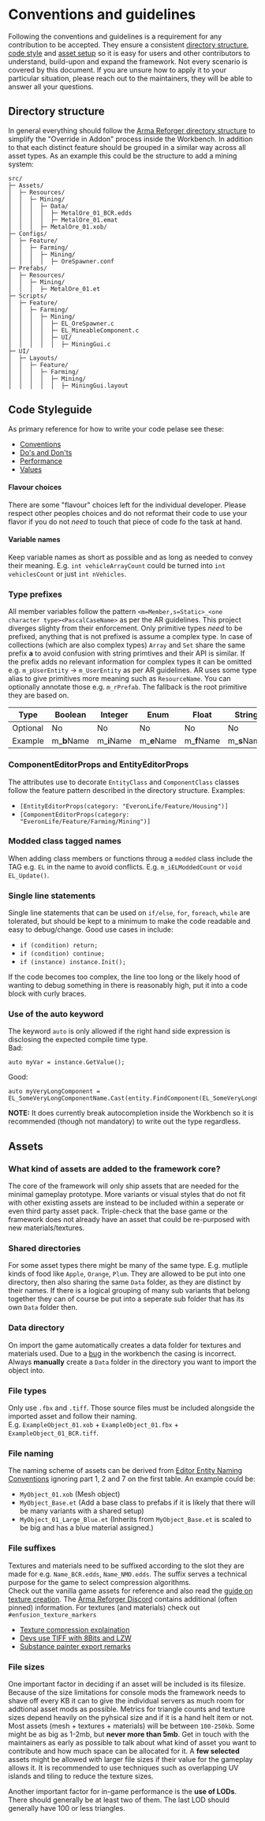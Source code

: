 # Conventions and guidelines
Following the conventions and guidelines is a requirement for any contribution to be accepted.
They ensure a consistent [directory structure](#directory_guidelines), [code style](#code_guidelines) and [asset setup](#asset_guidelines) so it is easy for users and other contributors to understand, build-upon and expand the framework.
Not every scenario is covered by this document. If you are unsure how to apply it to your particular situation, please reach out to the maintainers, they will be able to answer all your questions.

## <a name="directory_guidelines"></a> Directory structure
In general everything should follow the [Arma Reforger directory structure](https://community.bistudio.com/wiki/Arma_Reforger:Directory_Structure) to simplify the "Override in Addon" process inside the Workbench. In addition to that each distinct feature should be grouped in a similar way across all asset types. As an example this could be the structure to add a mining system:
```
src/
├─ Assets/
│  ├─ Resources/
│  │  ├─ Mining/
│  │  │  ├─ Data/
│  │  │  │  ├─ MetalOre_01_BCR.edds
│  │  │  │  ├─ MetalOre_01.emat
│  │  │  ├─ MetalOre_01.xob/
├─ Configs/
│  ├─ Feature/
│  │  ├─ Farming/
│  │  │  ├─ Mining/
│  │  │  │  ├─ OreSpawner.conf
├─ Prefabs/
│  ├─ Resources/
│  │  ├─ Mining/
│  │  │  ├─ MetalOre_01.et
├─ Scripts/
│  ├─ Feature/
│  │  ├─ Farming/
│  │  │  ├─ Mining/
│  │  │  │  ├─ EL_OreSpawner.c
│  │  │  │  ├─ EL_MineableComponent.c
│  │  │  │  ├─ UI/
│  │  │  │  │  ├─ MiningGui.c
├─ UI/
│  ├─ Layouts/
│  │  ├─ Feature/
│  │  │  ├─ Farming/
│  │  │  │  ├─ Mining/
│  │  │  │  │  ├─ MiningGui.layout
```

## <a name="code_guidelines"></a> Code Styleguide
As primary reference for how to write your code pelase see these:
- [Conventions](https://community.bistudio.com/wiki/Arma_Reforger:Scripting:_Conventions)
- [Do's and Don'ts](https://community.bistudio.com/wiki/Arma_Reforger:Scripting:_Do%27s_and_Don%27ts)
- [Performance](https://community.bistudio.com/wiki/Arma_Reforger:Scripting:_Performance)
- [Values](https://community.bistudio.com/wiki/Arma_Reforger:Scripting:_Values)

#### Flavour choices
There are some "flavour" choices left for the individual developer. Please respect other peoples choices and do not reformat their code to use your flavor if you do not *need* to touch that piece of code fo the task at hand.

#### Variable names
Keep variable names as short as possible and as long as needed to convey their meaning. E.g. `int vehicleArrayCount` could be turned into `int vehiclesCount` or just `int nVehicles`.

### Type prefixes
All member variables follow the pattern `<m=Member,s=Static>_<one character type><PascalCaseName>` as per the AR guidelines. 
This project diverges slighty from their enforcement. Only primitive types *need* to be prefixed, anything that is not prefixed is assume a complex type.
In case of collections (which are also complex types) `Array` and `Set` share the same prefix **a** to avoid confusion with string primtives and their API is similar.
If the prefix adds no relevant information for complex types it can be omitted e.g. `m_pUserEntity` -> `m_UserEntity` as per AR guidelines.
AR uses some type alias to give primitives more meaning such as `ResourceName`. You can optionally annotate those e.g. `m_rPrefab`. The fallback is the root primitive they are based on.

| Type     | Boolean     | Integer     | Enum        | Float       | String      | Typename     | Vector      | Array       | Set         | Map         | Class       |
|----------|-------------|-------------|-------------|-------------|-------------|--------------|-------------|-------------|-------------|-------------|-------------|
| Optional | No          | No          | No          | No          | No          | No           | No          | **Yes**     | **Yes**     | **Yes**     | **Yes**     |
| Example  | m_**b**Name | m_**i**Name | m_**e**Name | m_**f**Name | m_**s**Name | m_**t**Name  | m_**v**Name | m_**a**Name | m_**a**Name | m_**m**Name | m_**p**Name |

### ComponentEditorProps and EntityEditorProps
The attributes use to decorate `EntityClass` and `ComponentClass` classes follow the feature pattern described in the directory structure. Examples:
- `[EntityEditorProps(category: "EveronLife/Feature/Housing")]`
- `[ComponentEditorProps(category: "EveronLife/Feature/Farming/Mining")]`

### Modded class tagged names
When adding class members or functions throug a `modded` class include the TAG e.g. `EL` in the name to avoid conflicts. E.g. `m_iELModdedCount` or `void EL_Update()`.

### Single line statements
Single line statements that can be used on `if/else`, `for`, `foreach`, `while` are tolerated, but should be kept to a minimum to make the code readable and easy to debug/change.
Good use cases in include:
- `if (condition) return;`
- `if (condition) continue;`
- `if (instance) instance.Init();`

If the code becomes too complex, the line too long or the likely hood of wanting to debug something in there is reasonably high, put it into a code block with curly braces.

### Use of the auto keyword
The keyword `auto` is only allowed if the right hand side expression is disclosing the expected compile time type.  
Bad:
```
auto myVar = instance.GetValue(); 
```
Good:
```
auto myVeryLongComponent = EL_SomeVeryLongComponentName.Cast(entity.FindComponent(EL_SomeVeryLongComponentName));
```
**NOTE:** It does currently break autocompletion inside the Workbench so it is recommended (though not mandatory) to write out the type regardless.

## <a name="asset_guidelines"></a> Assets

### What kind of assets are added to the framework core?
The core of the framework will only ship assets that are needed for the minimal gameplay prototype. More variants or visual styles that do not fit with other existing assets are instead to be included within a seperate or even third party asset pack. Triple-check that the base game or the framework does not already have an asset that could be re-purposed with new materials/textures.

### Shared directories
For some asset types there might be many of the same type. E.g. mutliple kinds of food like `Apple`, `Orange`, `Plum`. They are allowed to be put into one directory, then also sharing the same `Data` folder, as they are distinct by their names. If there is a logical grouping of many sub variants that belong together they can of course be put into a seperate sub folder that has its own `Data` folder then.

### Data directory
On import the game automatically creates a data folder for textures and materials used. Due to a [bug](https://feedback.bistudio.com/T165764) in the workbench the casing is incorrect. Always **manually** create a `Data` folder in the directory you want to import the object into.

### File types
Only use `.fbx` and `.tiff`. Those source files must be included alongside the imported asset and follow their naming.  
E.g. `ExampleObject_01.xob` + `ExampleObject_01.fbx` + `ExampleObject_01_BCR.tiff`.

### File naming
The naming scheme of assets can be derived from [Editor Entity Naming Conventions](https://community.bistudio.com/wiki/Arma_Reforger:Editor_Entity_Naming_Conventions) ignoring part 1, 2 and 7 on the first table. 
An example could be:
- `MyObject_01.xob` (Mesh object)
- `MyObject_Base.et` (Add a base class to prefabs if it is likely that there will be many variants with a shared setup)
- `MyObject_01_Large_Blue.et` (Inherits from `MyObject_Base.et` is scaled to be big and has a blue material assigned.)

### File suffixes
Textures and materials need to be suffixed according to the slot they are made for e.g. `Name_BCR.edds`, `Name_NMO.edds`. The suffix serves a technical purpose for the game to select compression algorithms.  
Check out the vanilla game assets for reference and also read the [guide on texture creation](https://community.bistudio.com/wiki/Arma_Reforger:Textures). 
The [Arma Reforger Discord](https://discord.gg/arma) contains additional (often pinned) information. For textures (and materials) check out `#enfusion_texture_markers`
- [Texture compression explaination](https://discordapp.com/channels/105462288051380224/976231628785475624/981871081046569000)
- [Devs use TIFF with 8Bits and LZW](https://discordapp.com/channels/105462288051380224/976231628785475624/977200057357074432)
- [Substance painter export remarks](https://discordapp.com/channels/105462288051380224/976231628785475624/977154368526753812)

### File sizes
One important factor in deciding if an asset will be included is its filesize. Because of the size limitations for console mods the framework needs to shave off every KB it can to give the individual servers as much room for addtional asset mods as possible. Metrics for triangle counts and texture sizes depend heavily on the pyhsical size and if it is a hand helt item or not.
Most assets (mesh + textures + materials) will be between `100-250kb`. Some might be as big as 1-2mb, but **never more than 5mb**. Get in touch with the maintainers as early as possible to talk about what kind of asset you want to contribute and how much space can be allocated for it. A **few selected** assets might be allowed with larger file sizes if their value for the gameplay allows it.
It is recommended to use techniques such as overlapping UV islands and tiling to reduce the texture sizes.


Another important factor for in-game performance is the **use of LODs**. There should generally be at least two of them. The last LOD should generally have 100 or less triangles.
